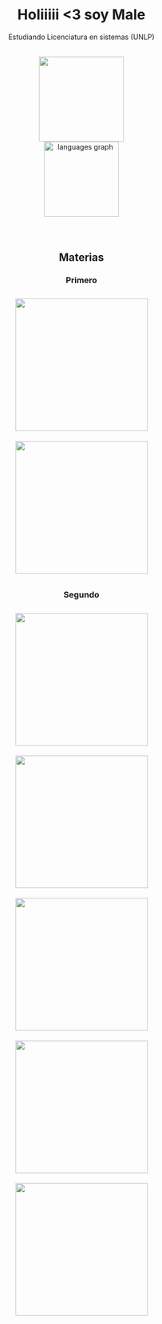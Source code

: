 <h1 align="center">Holiiiii <3 soy Male</h1>

<p align="center">Estudiando Licenciatura  en sistemas (UNLP)</p>

<br clear="both">

<div align="center">
  <img height="170" src="https://media1.tenor.com/m/RS644aE7pucAAAAd/marceline.gif"  />
</div>

<div align="center">
  <img src="https://github-readme-stats.vercel.app/api/top-langs?username=maledattoli&locale=es&hide_title=false&layout=compact&card_width=320&langs_count=5&theme=nightowl&hide_border=false&order=2" height="150" alt="languages graph"  />
</div>

###

<br clear="both">

<h2 align="center">Materias</h2>

<div align="center">
  <h3 align="center"><b>Primero</b></h3>
  <a href="https://github.com/maledattoli/ARQUI">
        <img width="265" src="https://denvercoder1-github-readme-stats.vercel.app/api/pin/?username=maledattoli&repo=ARQUI&theme=nightowl&bg_color=1F222E&icon_color=F8D866&show_icons=false&border_color=6a0dad" style="margin: 10px;">
    </a>
  <a href="https://github.com/maledattoli/TALLER">
        <img width="265" src="https://denvercoder1-github-readme-stats.vercel.app/api/pin/?username=maledattoli&repo=TALLER&theme=nightowl&bg_color=1F222E&icon_color=F8D866&show_icons=false&border_color=6a0dad" style="margin: 10px;">
    </a>
 </div> 
 
<div align="center">
  <h3 align="center"><b>Segundo</b></h3>
  <a href="https://github.com/maledattoli/AYED">
        <img width="265" src="https://denvercoder1-github-readme-stats.vercel.app/api/pin/?username=maledattoli&repo=AYED&theme=nightowl&bg_color=1F222E&icon_color=F8D866&show_icons=false&border_color=6a0dad" style="margin: 10px;">
    </a>
  <a href="https://github.com/maledattoli/FOD">
        <img width="265" src="https://denvercoder1-github-readme-stats.vercel.app/api/pin/?username=maledattoli&repo=FOD&theme=nightowl&bg_color=1F222E&icon_color=F8D866&show_icons=false&border_color=6a0dad" style="margin: 10px;">
    </a>
  <a href="https://github.com/maledattoli/OO1">
        <img width="265" src="https://denvercoder1-github-readme-stats.vercel.app/api/pin/?username=maledattoli&repo=OO1&theme=nightowl&bg_color=1F222E&icon_color=F8D866&show_icons=false&border_color=6a0dad" style="margin: 10px;">
    </a>
  <a href="https://github.com/maledattoli/INGE-1">
        <img width="265" src="https://denvercoder1-github-readme-stats.vercel.app/api/pin/?username=maledattoli&repo=INGE-1&theme=nightowl&bg_color=1F222E&icon_color=F8D866&show_icons=false&border_color=6a0dad" style="margin: 10px;">
    </a>
  <a href="https://github.com/maledattoli/ISO">
        <img width="265" src="https://denvercoder1-github-readme-stats.vercel.app/api/pin/?username=maledattoli&repo=ISO&theme=nightowl&bg_color=1F222E&icon_color=F8D866&show_icons=false&border_color=6a0dad" style="margin: 10px;">
    </a>
</div>

###
